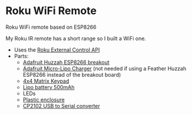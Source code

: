 # Roku WiFi Remote
Roku WiFi remote based on ESP8266

My Roku IR remote has a short range so I built a WiFi one.

* Uses the [Roku External Control API](https://sdkdocs.roku.com/display/sdkdoc/External+Control+API)
* Parts:
  * [Adafruit Huzzah ESP8266 breakout](https://www.adafruit.com/product/2471)
  * [Adafruit Micro-Lipo Charger](https://www.adafruit.com/product/1904) (not needed if using a Feather Huzzah ESP8266 instead of the breakout board)
  * [4x4 Matrix Keypad](https://www.adafruit.com/product/3844)
  * [Lipo battery 500mAh](https://www.adafruit.com/product/1578)
  * LEDs
  * [Plastic enclosure](https://www.adafruit.com/product/903)
  * [CP2102 USB to Serial converter](https://www.amazon.com/gp/product/B009T2ZR6W/)
